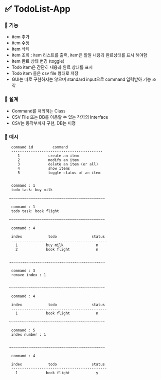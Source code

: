 # ✅ TodoList-App

### 🔮 기능
 - item 추가
 - item 수정
 - item 삭제
 - item 조회
       : item 리스트를 출력, item은 할일 내용과 완료상태를 표시 해야함
 - item 완료 상태 변경 (toggle)
 - Todo item은 간단히 내용과 완료 상태를 표시
 - Todo item 들은 csv file 형태로 저장
 - GUI는 따로 구현하지는 않으며 standard input으로 command 입력받아 기능 조작


### 🔮 설계
 - Command를 처리하는 Class
 - CSV File 또는 DB를 이용할 수 있는 각자의 Interface
 - CSV는 동작부까지 구현, DB는 미정
 
### 🔮 예시
       command id         command
       ------------------------------------------
          1             create an item
          2             modify an item
          3             delete an item (or all)
          4             show items
          5             toggle status of an item
           

       command : 1
       todo task: buy milk

      ~~~~~~~~~~~~~~~~~~~~~~~~~~~~~~~~~~~~~~~~~~~~

       command : 1
       todo task: book flight

      ~~~~~~~~~~~~~~~~~~~~~~~~~~~~~~~~~~~~~~~~~~~~

       command : 4

       index            todo                status
       --------------------------------------------
         1             buy milk               n
         2             book flight            n


      ~~~~~~~~~~~~~~~~~~~~~~~~~~~~~~~~~~~~~~~~~~~~

       command : 3
       remove index : 1


      ~~~~~~~~~~~~~~~~~~~~~~~~~~~~~~~~~~~~~~~~~~~~

       command : 4

       index            todo                status
       --------------------------------------------
         1             book flight            n

      ~~~~~~~~~~~~~~~~~~~~~~~~~~~~~~~~~~~~~~~~~~~~

       command : 5
       index number : 1


      ~~~~~~~~~~~~~~~~~~~~~~~~~~~~~~~~~~~~~~~~~~~~

       command : 4

       index            todo                status
       --------------------------------------------
         1             book flight            y
         
